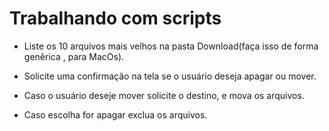 # Trabalhando com scripts

* Liste os 10 arquivos mais velhos na pasta Download(faça isso de forma genêrica
, para MacOs).

* Solicite uma confirmação na tela se o usuário deseja apagar ou mover.

* Caso o usuário deseje mover solicite o destino, e mova os arquivos.

* Caso escolha for apagar exclua os arquivos.